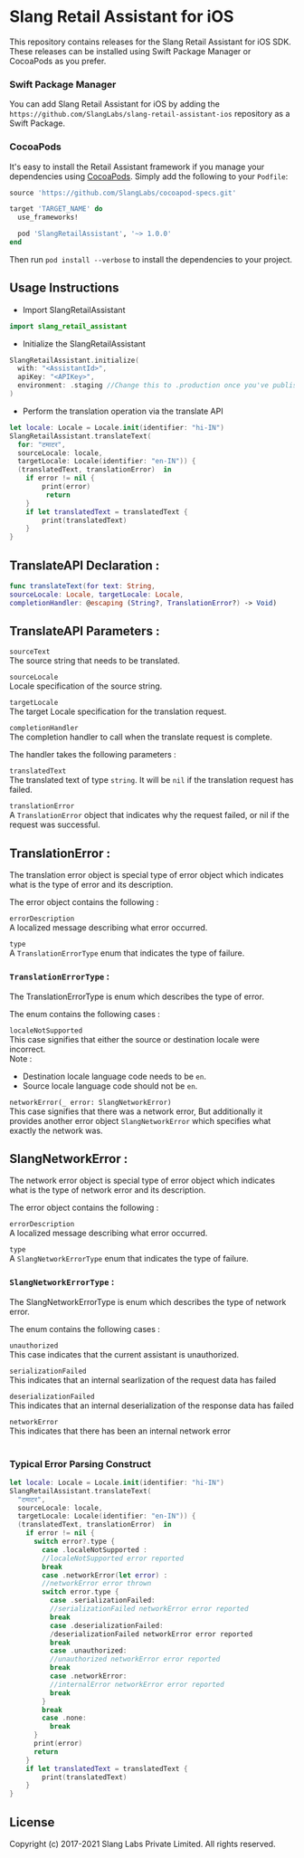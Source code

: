 # Slang Retail Assistant for iOS

This repository contains releases for the Slang Retail Assistant for iOS SDK. These releases can be installed using Swift Package Manager or CocoaPods as you prefer.

### Swift Package Manager

You can add Slang Retail Assistant for iOS by adding the `https://github.com/SlangLabs/slang-retail-assistant-ios` repository as a Swift Package. 
    
### CocoaPods

It's easy to install the Retail Assistant framework if you manage your dependencies using [CocoaPods](http://cocoapods.org). Simply add the following to your `Podfile`:

~~~.rb
source 'https://github.com/SlangLabs/cocoapod-specs.git'

target 'TARGET_NAME' do
  use_frameworks!

  pod 'SlangRetailAssistant', '~> 1.0.0'
end
~~~

Then run `pod install --verbose` to install the dependencies to your project.
## Usage Instructions
- Import SlangRetailAssistant
~~~.swift
import slang_retail_assistant
~~~

- Initialize the SlangRetailAssistant
~~~.swift
SlangRetailAssistant.initialize(
  with: "<AssistantId>",
  apiKey: "<APIKey>",
  environment: .staging //Change this to .production once you've published the Assistant to production environment
)
~~~

- Perform the translation operation via the translate API
~~~.swift
let locale: Locale = Locale.init(identifier: "hi-IN")
SlangRetailAssistant.translateText(
  for: "टमाटर",
  sourceLocale: locale,
  targetLocale: Locale(identifier: "en-IN")) {
  (translatedText, translationError)  in
    if error != nil {
        print(error)
         return
    }
    if let translatedText = translatedText {
        print(translatedText)
    }
}
~~~

## TranslateAPI Declaration :

~~~.swift
func translateText(for text: String, 
sourceLocale: Locale, targetLocale: Locale,
completionHandler: @escaping (String?, TranslationError?) -> Void)
~~~

## TranslateAPI Parameters :

`sourceText`  <br/>The source string that needs to be translated.

`sourceLocale`  <br/>Locale specification of the source string.

`targetLocale` <br/>The target Locale specification for the translation request.

`completionHandler` <br/>
The completion handler to call when the translate request is complete. 

The handler takes the following parameters :

`translatedText` <br/>
The translated text of type `string`. It will be `nil` if the translation request has failed.

`translationError` <br/>
A `TranslationError` object that indicates why the request failed, or nil if the request was successful. 
<br/>
## TranslationError :
The translation error object is special type of error object which indicates what is the type of error and its description.

The error object contains the following : <br/>

`errorDescription` <br/> 
A localized message describing what error occurred.

`type` <br/>
A `TranslationErrorType` enum that indicates the type of failure.
<br/>
### `TranslationErrorType` :
The TranslationErrorType is enum which describes the type of error.

The enum contains the following cases : <br/>

`localeNotSupported` <br/> 
This case signifies that either the source or destination locale were incorrect. <br/>
Note : <br/>
- Destination locale language code needs to be `en`.
- Source locale language code should not be `en`.

`networkError(_ error: SlangNetworkError)` <br/>
This case signifies that there was a network error, But additionally it provides another error object `SlangNetworkError` which specifies what exactly the network was.

## SlangNetworkError :
The network error object is special type of error object which indicates what is the type of network error and its description.

The error object contains the following : <br/>

`errorDescription` <br/> 
A localized message describing what error occurred.

`type` <br/>
A `SlangNetworkErrorType` enum that indicates the type of failure.
<br/>
### `SlangNetworkErrorType` :
The SlangNetworkErrorType is enum which describes the type of network error.

The enum contains the following cases : <br/>

`unauthorized` <br/> 
This case indicates that the current assistant is unauthorized.<br/>

`serializationFailed` <br/> 
This indicates that an internal searlization of the request data has failed<br/>

`deserializationFailed` <br/> 
This indicates that an internal deserialization of the response data has failed<br/>

`networkError` <br/> 
This indicates that there has been an internal network error<br/>
<br/>

### Typical Error Parsing Construct
~~~.swift
let locale: Locale = Locale.init(identifier: "hi-IN")
SlangRetailAssistant.translateText(
  "टमाटर",
  sourceLocale: locale,
  targetLocale: Locale(identifier: "en-IN")) {
  (translatedText, translationError)  in
    if error != nil {
      switch error?.type {
        case .localeNotSupported :
        //localeNotSupported error reported
        break
        case .networkError(let error) :
        //networkError error thrown
        switch error.type {
          case .serializationFailed:
          //serializationFailed networkError error reported
          break
          case .deserializationFailed:
          /deserializationFailed networkError error reported
          break
          case .unauthorized:
          //unauthorized networkError error reported
          break
          case .networkError:
          //internalError networkError error reported
          break
        }
        break
        case .none:
          break
      }
      print(error)
      return
    }
    if let translatedText = translatedText {
        print(translatedText)
    }
}
~~~

## License
Copyright (c) 2017-2021 Slang Labs Private Limited. All rights reserved.
